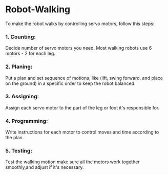 # Robot-Walking
To make the robot walks by controlling servo motors, follow this steps: 


### 1.	Counting:

Decide number of servo motors you need. Most walking robots use 6 motors - 2 for each leg.
### 2. Planing:

Put a plan and set sequence of motions, like (lift, swing forward, and place on the ground) in a specific order to keep the robot balanced. 
### 3. Assigning:

Assign each servo motor to the part of the leg or foot it's responsible for.
### 4. Programming:

Write instructions for each motor to control moves and time according to the plan.

### 5. Testing:

Test the walking motion make sure all the motors work together smoothly,and adjust if it's necessary.

